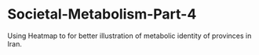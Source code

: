 # Societal-Metabolism-Part-4

Using Heatmap to for better illustration of metabolic identity of provinces in Iran. 
